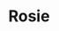 ---
# Feel free to add content and custom Front Matter to this file.
# To modify the layout, see https://jekyllrb.com/docs/themes/#overriding-theme-defaults
title: "Rosie"
layout: home
permalink: /
carousels:
  - images:
    - image: /assets/images/connect.png
    - image: /assets/images/generate.png
---